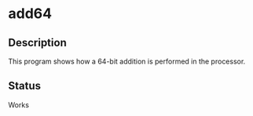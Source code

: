 # add64

## Description

This program shows how a 64-bit addition is performed in the processor.

## Status

Works

